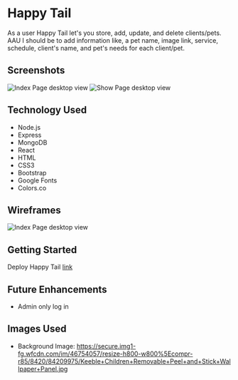 # Happy Tail
As a user Happy Tail let's you store, add, update, and 
delete clients/pets. AAU I should be to add information 
like, a pet name, image link, service, schedule, client's 
name, and pet's needs for each client/pet.

## Screenshots
![Index Page desktop view](https://i.imgur.com/MYP5ytF.png)
![Show Page desktop view](https://i.imgur.com/uzxuSL4.png)

## Technology Used
* Node.js
* Express
* MongoDB
* React
* HTML
* CSS3
* Bootstrap
* Google Fonts
* Colors.co

## Wireframes
![Index Page desktop view](https://i.imgur.com/wWovn6U.png)

## Getting Started
Deploy Happy Tail [link](https://goofy-goldwasser-3e86bc.netlify.app/)

## Future Enhancements
* Admin only log in

## Images Used
* Background Image: https://secure.img1-fg.wfcdn.com/im/46754057/resize-h800-w800%5Ecompr-r85/8420/84209975/Keeble+Children+Removable+Peel+and+Stick+Wallpaper+Panel.jpg